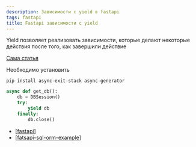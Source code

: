 ```yaml
---
description: Зависимости с yield в fastapi
tags: fastapi
title: Fastapi зависимости с yield
---
```

Yield позволяет реализовать зависимости, которые делают некоторые действия после того, как завершили действие

[Сама статья](https://fastapi.tiangolo.com/tutorial/dependencies/dependencies-with-yield/)

Необходимо установить

`pip install async-exit-stack async-generator`

```python
async def get_db():
    db = DBSession()
    try:
        yield db
    finally:
        db.close()
```

- [[fastapi]]
- [[fatsapi-sql-orm-example]]

[//begin]: # "Autogenerated link references for markdown compatibility"
[fastapi]: fastapi "Fastapi"
[fatsapi-sql-orm-example]: fatsapi-sql-orm-example "Fatsapi sql orm example"
[//end]: # "Autogenerated link references"